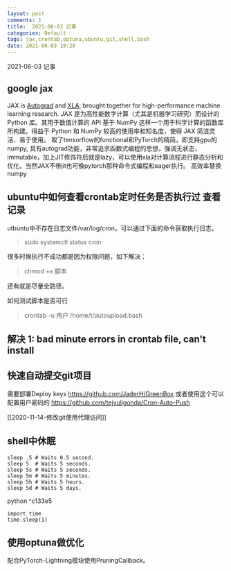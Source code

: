 ```yaml
---
layout: post
comments: 1
title:  2021-06-03 记事
categories: Default
tags: jax,crontab,optuna,ubuntu,git,shell,bash
date: 2021-06-03 10:20
---
```


 2021-06-03 记事



## google jax
JAX is [Autograd](https://github.com/hips/autograd) and [XLA](https://www.tensorflow.org/xla), brought together for high-performance machine learning research.
JAX 是为高性能数字计算（尤其是机器学习研究）而设计的 Python 库。其用于数值计算的 API 基于 NumPy 这样一个用于科学计算的函数库所构建。得益于 Python 和 NumPy 较高的使用率和知名度，使得 JAX 简洁灵活、易于使用。
取了tensorflow的functional和PyTorch的精简，即支持gpu的 numpy, 具有autograd功能，非常追求函数式编程的思想，强调无状态，immutable，加上JIT修饰符后就是lazy，可以使用xla对计算流程进行静态分析和优化。当然JAX不带jit也可像pytorch那种命令式编程和eager执行。
 高效率替换numpy


## ubuntu中如何查看crontab定时任务是否执行过 查看记录
utbuntu中不存在日志文件/var/log/cron，可以通过下面的命令获取执行日志。

> sudo systemctl status cron

很多时候执行不成功都是因为权限问题，如下解决：
> chmod +x 脚本

还有就是尽量全路径。

如何测试脚本是否可行

> crontab -u 用户 /home/t/autoupload.bash

## 解决 1: bad minute errors in crontab file, can't install


## 快速自动提交git项目
需要部署Deploy keys
https://github.com/JaderH/GreenBox
或者使用这个可以配置用户密码的
https://github.com/tejvuligonda/Cron-Auto-Push

[[2020-11-14-修改git使用代理访问]]
## shell中休眠

```
sleep .5 # Waits 0.5 second.
sleep 5  # Waits 5 seconds.
sleep 5s # Waits 5 seconds.
sleep 5m # Waits 5 minutes.
sleep 5h # Waits 5 hours.
sleep 5d # Waits 5 days.
```


python ^c133e5
```
import time
time.sleep(1)
```

## 使用optuna做优化

配合PyTorch-Lightning模块使用PruningCallback。




